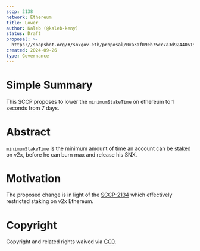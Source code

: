 ```yaml
---
sccp: 2138
network: Ethereum
title: Lower 
author: Kaleb (@kaleb-keny)
status: Draft
proposal: >-
  https://snapshot.org/#/snxgov.eth/proposal/0xa3af09eb75cc7a3d92440615e2860afb743a7fff07b319730c4a14e0347b083f
created: 2024-09-26
type: Governance
---
```


# Simple Summary

This SCCP proposes to lower the `minimumStakeTime` on ethereum to 1 seconds from 7 days.

# Abstract
`minimumStakeTime` is the minimum amount of time an account can be staked on v2x, before he can burn max and release his SNX. 

# Motivation

The proposed change is in light of the [SCCP-2134](https://sips.synthetix.io/sccp/sccp-2134/) which effectively restricted staking on v2x Ethereum.

# Copyright

Copyright and related rights waived via [CC0](https://creativecommons.org/publicdomain/zero/1.0/).


